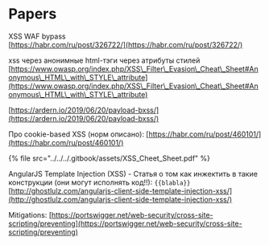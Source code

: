 # Papers

XSS WAF bypass\
[https://habr.com/ru/post/326722/](https://habr.com/ru/post/326722/)

xss через анонимные html-тэги через атрибуты стилей\
[https://www.owasp.org/index.php/XSS\_Filter\_Evasion\_Cheat\_Sheet#Anonymous\_HTML\_with\_STYLE\_attribute](https://www.owasp.org/index.php/XSS\_Filter\_Evasion\_Cheat\_Sheet#Anonymous\_HTML\_with\_STYLE\_attribute)

[https://ardern.io/2019/06/20/payload-bxss/](https://ardern.io/2019/06/20/payload-bxss/)

Про cookie-based XSS (норм описано): [https://habr.com/ru/post/460101/](https://habr.com/ru/post/460101/)

{% file src="../../../.gitbook/assets/XSS_Cheet_Sheet.pdf" %}

AngularJS Template Injection (XSS) - Статья о том как инжектить в такие конструкции (они могут исполнять код!!): `{{blabla}}` [http://ghostlulz.com/angularjs-client-side-template-injection-xss/](http://ghostlulz.com/angularjs-client-side-template-injection-xss/)

Mitigations: [https://portswigger.net/web-security/cross-site-scripting/preventing](https://portswigger.net/web-security/cross-site-scripting/preventing)
